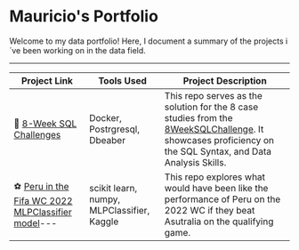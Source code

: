 # Mauricio's Portfolio

Welcome to my data portfolio! Here, I document a summary of the projects i´ve been working on in the data field. 

***

| Project Link | Tools Used | Project Description | 
|---|---|---|
| 🍜 [8-Week SQL Challenges](https://github.com/Malvape/8-Weeks-SQL-Challenge) | Docker, Postrgresql, Dbeaber | This repo serves as the solution for the 8 case studies from the [8WeekSQLChallenge](https://8weeksqlchallenge.com). It showcases proficiency on the SQL Syntax, and Data Analysis Skills. | 
|⚽ [Peru in the Fifa WC 2022 MLPClassifier model](https://github.com/Malvape/Prediccion_futbol)---|scikit learn, numpy, MLPClassifier, Kaggle|This repo explores what would have been like the performance of Peru on the 2022 WC if they beat Asutralia on the qualifying game.|

